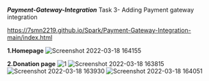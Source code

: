 ***Payment-Gateway-Integration***
Task 3- Adding Payment gateway integration

https://7smn2219.github.io/Spark/Payment-Gateway-Integration-main/index.html

**1.Homepage**
![Screenshot 2022-03-18 164155](https://user-images.githubusercontent.com/56465439/158993170-1f953b19-168c-42f8-b0be-dc33b3214cca.png)


**2.Donation page** 
![1](https://user-images.githubusercontent.com/56465439/158993127-f1269764-037a-4a08-8018-ef8ff2ed78cb.png)
![Screenshot 2022-03-18 163815](https://user-images.githubusercontent.com/56465439/158993148-713a410e-01ad-4b4b-8a0f-3bd254ba5f8c.png)
![Screenshot 2022-03-18 163930](https://user-images.githubusercontent.com/56465439/158993153-17ef3222-f3fe-4c50-a4a3-80a897f77a41.png)
![Screenshot 2022-03-18 164051](https://user-images.githubusercontent.com/56465439/158993160-9ff090d8-cc58-42ae-ac93-2664edc182b1.png)




